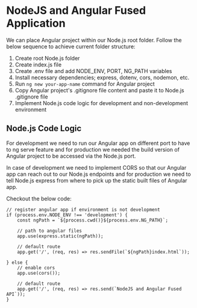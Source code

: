 # NodeJS and Angular Fused Application

We can place Angular project within our Node.js root folder. Follow the below sequence to achieve current folder structure:

1. Create root Node.js folder
2. Create index.js file
3. Create .env file and add NODE_ENV, PORT, NG_PATH variables
4. Install necessary dependencies; express, dotenv, cors, nodemon, etc.
5. Run `ng new your-app-name` command for Angular project
6. Copy Angular project's .gitignore file content and paste it to Node.js .gitignore file
7. Implement Node.js code logic for development and non-development environment

## Node.js Code Logic
For development we need to run our Angular app on different port to have to ng serve feature and for production we needed the build version of Angular project to be accessed via the Node.js port.

In case of development we need to implement CORS so that our Angular app can reach out to our Node.js endpoints and for production we need to tell Node.js express from where to pick up the static built files of Angular app.

Checkout the below code:
```
// register angular app if environment is not development
if (process.env.NODE_ENV !== 'development') {
    const ngPath = `${process.cwd()}${process.env.NG_PATH}`;

    // path to angular files
    app.use(express.static(ngPath));

    // default route
    app.get('/', (req, res) => res.sendFile(`${ngPath}index.html`));

} else {
    // enable cors
    app.use(cors());

    // default route
    app.get('/', (req, res) => res.send(`NodeJS and Angular Fused API`));
}
```